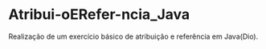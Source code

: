 # Atribui-oERefer-ncia_Java
Realização de um exercício básico de atribuição e referência em Java(Dio).
